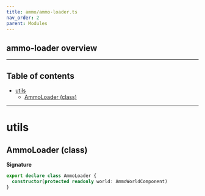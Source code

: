 ```yaml
---
title: ammo/ammo-loader.ts
nav_order: 2
parent: Modules
---
```


## ammo-loader overview

---

<h2 class="text-delta">Table of contents</h2>

- [utils](#utils)
  - [AmmoLoader (class)](#ammoloader-class)

---

# utils

## AmmoLoader (class)

**Signature**

```ts
export declare class AmmoLoader {
  constructor(protected readonly world: AmmoWorldComponent)
}
```
